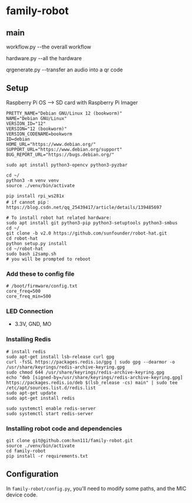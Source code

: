 # family-robot

## main
workflow.py --the overall workflow

hardware.py --all the hardware

qrgenerate.py --transfer an audio into a qr code



## Setup

Raspberry Pi OS --> SD card with Raspberry Pi Imager
```
PRETTY_NAME="Debian GNU/Linux 12 (bookworm)"
NAME="Debian GNU/Linux"
VERSION_ID="12"
VERSION="12 (bookworm)"
VERSION_CODENAME=bookworm
ID=debian
HOME_URL="https://www.debian.org/"
SUPPORT_URL="https://www.debian.org/support"
BUG_REPORT_URL="https://bugs.debian.org/"
```

```
sudo apt install python3-opencv python3-pyzbar

cd ~/
python3 -m venv venv
source ./venv/bin/activate

pip install rpi_ws281x
# if cannot pip：https://blog.csdn.net/qq_25439417/article/details/139485697

# To install robot hat related hardware:
sudo apt install git python3-pip python3-setuptools python3-smbus
cd ~/
git clone -b v2.0 https://github.com/sunfounder/robot-hat.git
cd robot-hat
python setup.py install
cd ~/robot-hat
sudo bash i2samp.sh
# you will be prompted to reboot
```

### Add these to config file
```
# /boot/firmware/config.txt
core_freq=500
core_freq_min=500
```


### LED Connection
- 3.3V, GND, MO


### Installing Redis
```
# install redis
sudo apt-get install lsb-release curl gpg
curl -fsSL https://packages.redis.io/gpg | sudo gpg --dearmor -o /usr/share/keyrings/redis-archive-keyring.gpg
sudo chmod 644 /usr/share/keyrings/redis-archive-keyring.gpg
echo "deb [signed-by=/usr/share/keyrings/redis-archive-keyring.gpg] https://packages.redis.io/deb $(lsb_release -cs) main" | sudo tee /etc/apt/sources.list.d/redis.list
sudo apt-get update
sudo apt-get install redis

sudo systemctl enable redis-server
sudo systemctl start redis-server
```


### Installing robot code and dependencies
```
git clone git@github.com:hxn111/family-robot.git
source ./venv/bin/activate
cd family-robot
pip install -r requirements.txt
```

## Configuration
In `family-robot/config.py`, you'll need to modify some paths, and the MIC device code. 